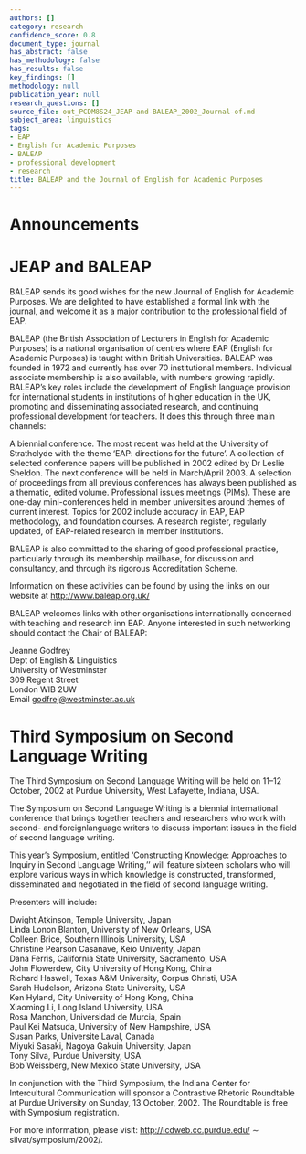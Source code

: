 ```yaml
---
authors: []
category: research
confidence_score: 0.8
document_type: journal
has_abstract: false
has_methodology: false
has_results: false
key_findings: []
methodology: null
publication_year: null
research_questions: []
source_file: out_PCDM8S24_JEAP-and-BALEAP_2002_Journal-of.md
subject_area: linguistics
tags:
- EAP
- English for Academic Purposes
- BALEAP
- professional development
- research
title: BALEAP and the Journal of English for Academic Purposes
---
```


# Announcements

# JEAP and BALEAP

BALEAP sends its good wishes for the new Journal of English for Academic Purposes. We are delighted to have established a formal link with the journal, and welcome it as a major contribution to the professional field of EAP.

BALEAP (the British Association of Lecturers in English for Academic Purposes) is a national organisation of centres where EAP (English for Academic Purposes) is taught within British Universities. BALEAP was founded in 1972 and currently has over 70 institutional members. Individual associate membership is also available, with numbers growing rapidly. BALEAP’s key roles include the development of English language provision for international students in institutions of higher education in the UK, promoting and disseminating associated research, and continuing professional development for teachers. It does this through three main channels:

A biennial conference. The most recent was held at the University of Strathclyde with the theme ‘EAP: directions for the future’. A collection of selected conference papers will be published in 2002 edited by Dr Leslie Sheldon. The next conference will be held in March/April 2003. A selection of proceedings from all previous conferences has always been published as a thematic, edited volume. Professional issues meetings (PIMs). These are one-day mini-conferences held in member universities around themes of current interest. Topics for 2002 include accuracy in EAP, EAP methodology, and foundation courses. A research register, regularly updated, of EAP-related research in member institutions.

BALEAP is also committed to the sharing of good professional practice, particularly through its membership mailbase, for discussion and consultancy, and through its rigorous Accreditation Scheme.

Information on these activities can be found by using the links on our website at http://www.baleap.org.uk/

BALEAP welcomes links with other organisations internationally concerned with teaching and research inn EAP. Anyone interested in such networking should contact the Chair of BALEAP:

Jeanne Godfrey   
Dept of English & Linguistics   
University of Westminster   
309 Regent Street   
London WIB 2UW   
Email godfrej@westminster.ac.uk

# Third Symposium on Second Language Writing

The Third Symposium on Second Language Writing will be held on 11–12 October, 2002 at Purdue University, West Lafayette, Indiana, USA.

The Symposium on Second Language Writing is a biennial international conference that brings together teachers and researchers who work with second- and foreignlanguage writers to discuss important issues in the field of second language writing.

This year’s Symposium, entitled ‘Constructing Knowledge: Approaches to Inquiry in Second Language Writing,’’ will feature sixteen scholars who will explore various ways in which knowledge is constructed, transformed, disseminated and negotiated in the field of second language writing.

Presenters will include:

Dwight Atkinson, Temple University, Japan   
Linda Lonon Blanton, University of New Orleans, USA   
Colleen Brice, Southern Illinois University, USA   
Christine Pearson Casanave, Keio Univerity, Japan   
Dana Ferris, California State University, Sacramento, USA   
John Flowerdew, City University of Hong Kong, China   
Richard Haswell, Texas A&M University, Corpus Christi, USA   
Sarah Hudelson, Arizona State University, USA   
Ken Hyland, City University of Hong Kong, China   
Xiaoming Li, Long Island University, USA   
Rosa Manchon, Universidad de Murcia, Spain   
Paul Kei Matsuda, University of New Hampshire, USA   
Susan Parks, Universite Laval, Canada   
Miyuki Sasaki, Nagoya Gakuin University, Japan   
Tony Silva, Purdue University, USA   
Bob Weissberg, New Mexico State University, USA

In conjunction with the Third Symposium, the Indiana Center for Intercultural Communication will sponsor a Contrastive Rhetoric Roundtable at Purdue University on Sunday, 13 October, 2002. The Roundtable is free with Symposium registration.

For more information, please visit: http://icdweb.cc.purdue.edu/ $\sim$ silvat/symposium/2002/.